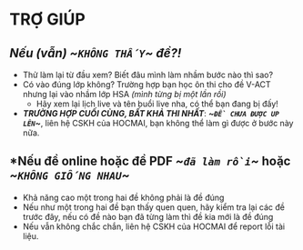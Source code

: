 # TRỢ GIÚP
## *Nếu (vẫn) ~`KHÔNG THẤY`~ đề?!*
- Thử làm lại từ đầu xem? Biết đâu mình làm nhầm bước nào thì sao?
- Có vào đúng lớp không? Trường hợp bạn học ôn thi cho đề V-ACT nhưng lại vào nhầm lớp HSA *(mình từng bị một lần rồi)*
  - Hãy xem lại lịch live và tên buổi live nha, có thể bạn đang bị đấy!
- ***TRƯỜNG HỢP CUỐI CÙNG, BẤT KHẢ THI NHẤT***: ***~`ĐỀ CHƯA ĐƯỢC UP LÊN`~***, liên hệ CSKH của HOCMAI, bạn không thể làm gì được ở bước này nữa.

## *Nếu đề online hoặc đề PDF *~`đã làm rồi`~* hoặc *~`KHÔNG GIỐNG NHAU`~*
- Khả năng cao một trong hai đề không phải là đề đúng
- Nếu như một trong hai đề bạn thấy quen quen, hãy kiểm tra lại các đề trước đây, nếu có đề nào bạn đã từng làm thì đề kia mới là đề đúng
- Nếu vẫn không chắc chắn, liên hệ CSKH của HOCMAI để report lỗi tài liệu.